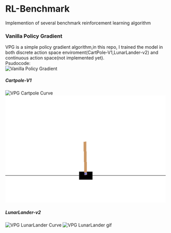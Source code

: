 # RL-Benchmark
Implemention of several benchmark reinforcement learning algorithm
### Vanilla Policy Gradient
VPG is a simple policy gradient algorithm,in this repo, I trained the model in both discrete 
action space enviroment(CartPole-V1,LunarLander-v2) and continuous action space(not implemented yet). <br>
Psudocode:<br>
![Vanilla Policy Gradient](https://github.com/Jthon/RL-Benchmark/tree/master/Vanilla_PG/result/vpn.png "VPG_algorithm")
##### Cartpole-V1 
![VPG Cartpole Curve](https://github.com/Jthon/RL-Benchmark/tree/master/Vanilla_PG/result/CartPole-v1/curve.png "VPG_Curve")
![VPG Cartpole gif](https://github.com/Jthon/RL-Benchmark/blob/master/Vanilla_PG/result/CartPole-v1/epi%3D1000.gif "VPG_result")
##### LunarLander-v2
![VPG LunarLander Curve](https://github.com/Jthon/RL-Benchmark/tree/master/Vanilla_PG/result/LunarLander-v2/curve.png "VPG_Curve")
![VPG LunarLander gif](https://github.com/Jthon/RL-Benchmark/blob/master/Vanilla_PG/result/LunarLander-v2/epi%3D8900.gif "VPG_result")



